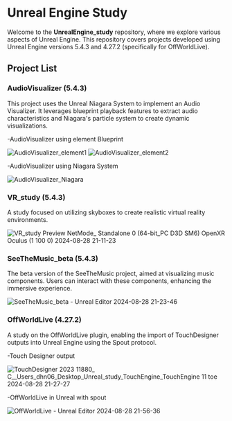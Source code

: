   # Unreal Engine Study

Welcome to the **UnrealEngine_study** repository, where we explore various aspects of Unreal Engine. This repository covers projects developed using Unreal Engine versions 5.4.3 and 4.27.2 (specifically for OffWorldLive).

## Project List

### AudioVisualizer (5.4.3)
  This project uses the Unreal Niagara System to implement an Audio Visualizer. It leverages blueprint playback features to extract audio characteristics and Niagara's particle system to create dynamic visualizations.

  -AudioVisualizer using element Blueprint

  ![AudioVisualizer_element1](https://github.com/user-attachments/assets/97a5a0b0-40e9-459b-9ad8-90f20dbcb8f1)
  ![AudioVisualizer_element2](https://github.com/user-attachments/assets/a6243345-b8bc-4afe-b716-ec7bd6c4df9d)

  -AudioVisualizer using Niagara System

  ![AudioVisualizer_Niagara](https://github.com/user-attachments/assets/31d11c51-d860-404a-a84b-81b76584d419)

### VR_study (5.4.3)
  A study focused on utilizing skyboxes to create realistic virtual reality environments.
  
  ![VR_study Preview  NetMode_ Standalone 0   (64-bit_PC D3D SM6) OpenXR Oculus (1 100 0) 2024-08-28 21-11-23](https://github.com/user-attachments/assets/862d568e-b001-4083-859e-3e84cbcc690b)

### SeeTheMusic_beta (5.4.3)
  The beta version of the SeeTheMusic project, aimed at visualizing music components. Users can interact with these components, enhancing the immersive experience.
  
  ![SeeTheMusic_beta - Unreal Editor 2024-08-28 21-23-46](https://github.com/user-attachments/assets/65cb2cdd-7c66-425e-8dd6-d111fd3d9156)

### OffWorldLive (4.27.2)
  A study on the OffWorldLive plugin, enabling the import of TouchDesigner outputs into Unreal Engine using the Spout protocol.

  -Touch Designer output
  
  ![TouchDesigner 2023 11880_ C__Users_dhn06_Desktop_Unreal_study_TouchEngine_TouchEngine 11 toe 2024-08-28 21-27-27](https://github.com/user-attachments/assets/02393ce8-56be-47a2-a13b-798cb07d1379)

  -OffWorldLive in Unreal with spout
  
  ![OffWorldLive - Unreal Editor 2024-08-28 21-56-36](https://github.com/user-attachments/assets/87f38f0d-c15e-417b-ba60-8a15a4d922a9)

